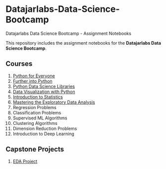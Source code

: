 # Datajarlabs-Data-Science-Bootcamp
Datajarlabs Data Science Bootcamp - Assignment Notebooks


This repository includes the assignment notebooks for the **Datajarlabs Data Science Bootcamp**.

## Courses
1. [Python for Everyone](https://github.com/melihcanyardi/Datajarlabs-Data-Science-Bootcamp/tree/main/1-%20Python%20for%20Everyone)
2. [Further into Python](https://github.com/melihcanyardi/Datajarlabs-Data-Science-Bootcamp/tree/main/2-%20Further%20into%20Python)
3. [Python Data Science Libraries](https://github.com/melihcanyardi/Datajarlabs-Data-Science-Bootcamp/tree/main/3-%20Python%20Data%20Science%20Libraries)
4. [Data Visualization with Python](https://github.com/melihcanyardi/Datajarlabs-Data-Science-Bootcamp/tree/main/4-%20Data%20Visualization%20with%20Python)
5. [Introduction to Statistics](https://github.com/melihcanyardi/Datajarlabs-Data-Science-Bootcamp/tree/main/5-%20Introduction%20to%20Statistics)
6. [Mastering the Exploratory Data Analysis](https://github.com/melihcanyardi/Datajarlabs-Data-Science-Bootcamp/tree/main/6-%20Mastering%20the%20Exploratory%20Data%20Analysis)
7. Regression Problems
8. Classification Problems
9. Supervised ML Algorithms
10. Clustering Algorithms
11. Dimension Reduction Problems
12. Introduction to Deep Learning

## Capstone Projects
1. [EDA Project](https://github.com/melihcanyardi/Datajarlabs-Data-Science-Bootcamp/tree/main/Capstone%20Projects/1-%20EDA%20Project)
